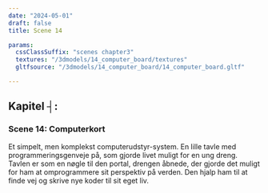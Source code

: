 ```yaml
---
date: "2024-05-01"
draft: false
title: Scene 14

params:
  cssClassSuffix: "scenes chapter3"
  textures: "/3dmodels/14_computer_board/textures"
  gltfsource: "/3dmodels/14_computer_board/14_computer_board.gltf"

---
```

<h2 class="green">Kapitel &#9508;:</h2>
<h3 class="green">Scene 14: Computerkort</h3>
<canvas id="c"></canvas>
<p>Et simpelt, men komplekst computerudstyr-system. En lille tavle med programmeringsgenveje på, som gjorde livet muligt for en ung dreng. Tavlen er som en nøgle til den portal, drengen åbnede, der gjorde det muligt for ham at omprogrammere sit perspektiv på verden. Den hjalp ham til at finde vej og skrive nye koder til sit eget liv.</p>

